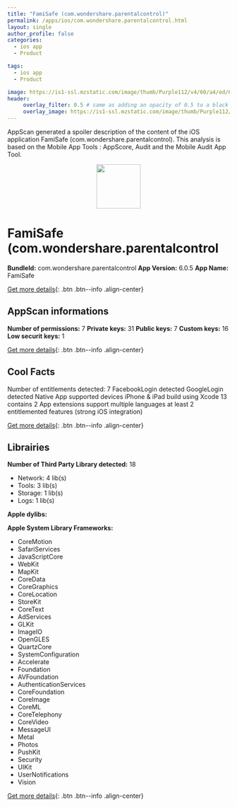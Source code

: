 ```yaml
---
title: "FamiSafe (com.wondershare.parentalcontrol)"
permalink: /apps/ios/com.wondershare.parentalcontrol.html
layout: single
author_profile: false
categories: 
  - ios app 
  - Product 

tags: 
  - ios app 
  - Product 

image: https://is1-ssl.mzstatic.com/image/thumb/Purple112/v4/60/a4/ed/60a4ed4e-ca1d-f15d-18dc-b4469859103c/AppIcon-0-1x_U007emarketing-0-7-0-0-85-220.png/512x512bb.jpg
header: 
     overlay_filter: 0.5 # same as adding an opacity of 0.5 to a black background
     overlay_image: https://is1-ssl.mzstatic.com/image/thumb/Purple112/v4/60/a4/ed/60a4ed4e-ca1d-f15d-18dc-b4469859103c/AppIcon-0-1x_U007emarketing-0-7-0-0-85-220.png/512x512bb.jpg
---
```

AppScan generated a spoiler description of the content of the iOS application FamiSafe (com.wondershare.parentalcontrol). This analysis is based on the Mobile App Tools : AppScore, Audit and the Mobile Audit App Tool.

  
  
<div style="text-align: center;"><img src="https://is1-ssl.mzstatic.com/image/thumb/Purple112/v4/60/a4/ed/60a4ed4e-ca1d-f15d-18dc-b4469859103c/AppIcon-0-1x_U007emarketing-0-7-0-0-85-220.png/512x512bb.jpg" width="100" height="100"></div>  
  
# FamiSafe (com.wondershare.parentalcontrol

**BundleId:** com.wondershare.parentalcontrol
**App Version:** 6.0.5
**App Name:** FamiSafe


[Get more details](/pricing.html){: .btn .btn--info .align-center}  
  
## AppScan informations 

**Number of permissions:** 7
**Private keys:** 31
**Public keys:** 7
**Custom keys:** 16
**Low securit keys:** 1
  
[Get more details](/pricing.html){: .btn .btn--info .align-center}

## Cool Facts

Number of entitlements detected: 7
FacebookLogin detected
GoogleLogin detected
Native App
supported devices iPhone & iPad
build using Xcode 13
contains 2 App extensions
support multiple languages
at least 2 entitlemented features (strong iOS integration)
  
[Get more details](/pricing.html){: .btn .btn--info .align-center}

## Librairies 
**Number of Third Party Library detected:** 18
- Network: 4 lib(s)
- Tools: 3 lib(s)
- Storage: 1 lib(s)
- Logs: 1 lib(s)

**Apple dylibs:**


**Apple System Library Frameworks:**
- CoreMotion
- SafariServices
- JavaScriptCore
- WebKit
- MapKit
- CoreData
- CoreGraphics
- CoreLocation
- StoreKit
- CoreText
- AdServices
- GLKit
- ImageIO
- OpenGLES
- QuartzCore
- SystemConfiguration
- Accelerate
- Foundation
- AVFoundation
- AuthenticationServices
- CoreFoundation
- CoreImage
- CoreML
- CoreTelephony
- CoreVideo
- MessageUI
- Metal
- Photos
- PushKit
- Security
- UIKit
- UserNotifications
- Vision


  
[Get more details](/pricing.html){: .btn .btn--info .align-center}

